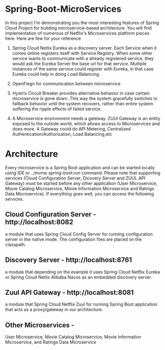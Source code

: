 # Spring-Boot-MicroServices

In this project I'm demonstrating you the most interesting features of Spring Cloud Project for building microservice-based architecture. You will find implementation of numerous of Netflix's Microservices platform pieces here. Here are few for your reference

1. Spring Cloud Netlix Eureka as a discovery server. Each Service when it comes online registers itself with Service Registry. When some other service wants to communicate with a already registered service, they would ask the Eureka Server the base url for that service. Multiple instances of the same service could register with Eureka, in that case Eureka could help in doing Load Balancing.

2. OpenFiegn for communication between microservice

3. Hystrix Circuit Breaker provides alternative behavior in case certain microservice is gone down. This way the system gracefully switches to fallback behavior until the system recovers, rather than entire system suffering the ripple effects of failed service.

4. A Microservice environment needs a gateway. ZUUl Gateway is an entity exposed to the outside world, which allows access to Microservices and does more. A Gateway could do
API Metering, Centralized Authentication/Authorization, Load Balancing,etc

# Architecture

Every microservice is a Spring Boot application and can be started locally using IDE or ../mvnw spring-boot:run command. Please note that supporting services (Cloud Configuration Server, Dicovery Server and ZUUL API Gateway) must be started before any other application (User Microservice, Movie Catalog Microservice, Movie Information Microservice and Ratings Data Microservice). If everything goes well, you can access the following services.

## Cloud Configuration Server - http://localhost:8082

a module that uses Spring Cloud Config Server for running configuration server in the native mode. The configuration files are placed on the classpath.

## Discovery Server - http://localhost:8761

a module that depending on the example it uses Spring Cloud Netflix Eureka or Spring Cloud Netlix Alibaba Nacos as an embedded discovery server.

## Zuul API Gateway -  http://localhost:8081

a module that Spring Cloud Netflix Zuul for running Spring Boot application that acts as a proxy/gateway in our architecture.

## Other Microservices -

User Microservice, Movie Catalog Microservice, Movie Information Microservice, and Ratings Data Microservice
